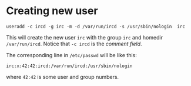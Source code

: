 Creating new user
=================

    useradd -c ircd -g irc -m -d /var/run/ircd -s /usr/sbin/nologin  irc

This will create the new user `irc` with the group `irc` and homedir `/var/run/ircd`. Notice that `-c ircd` is the _comment field_.

The corresponding line in `/etc/passwd` will be like this:

    irc:x:42:42:ircd:/var/run/ircd:/usr/sbin/nologin

where `42:42` is some user and group numbers.

